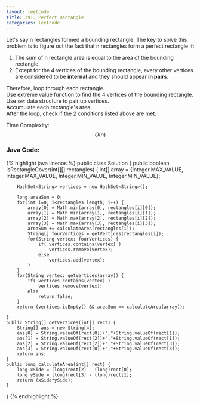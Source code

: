 ```yaml
---
layout: leetcode
title: 391. Perfect Rectangle
categories: leetcode
---
```

Let's say n rectangles formed a bounding rectangle. The key to solve this problem is to figure out the fact that n rectangles form a perfect rectangle if:  
1. The sum of n rectangle area is equal to the area of the bounding rectangle.
2. Except for the 4 vertices of the bounding rectangle, every other vertices are considered to be **internal** and they should appear **in pairs**.

Therefore, loop through each rectangle.  
Use extreme value function to find the 4 vertices of the bounding rectangle.  
Use `set` data structure to pair up vertices.  
Accumulate each rectangle's area.  
After the loop, check if the 2 conditions listed above are met.  

Time Complexity: $$O(n)$$
### Java Code:
{% highlight java linenos %}
public class Solution {
    public boolean isRectangleCover(int[][] rectangles) {
        int[] array = {Integer.MAX_VALUE, Integer.MAX_VALUE, Integer.MIN_VALUE, Integer.MIN_VALUE};
        
        HashSet<String> vertices = new HashSet<String>();
        
        long areaSum = 0;
        for(int i=0; i<rectangles.length; i++) {
            array[0] = Math.min(array[0], rectangles[i][0]);
            array[1] = Math.min(array[1], rectangles[i][1]);
            array[2] = Math.max(array[2], rectangles[i][2]);
            array[3] = Math.max(array[3], rectangles[i][3]);
            areaSum += calculateArea(rectangles[i]);
            String[] fourVertices = getVertices(rectangles[i]);
            for(String vertex: fourVertices) {
                if( vertices.contains(vertex) ) 
                    vertices.remove(vertex);
                else
                    vertices.add(vertex);
            }
        }
        for(String vertex: getVertices(array)) {
            if( vertices.contains(vertex) )
                vertices.remove(vertex);
            else
                return false;
        }
        return (vertices.isEmpty() && areaSum == calculateArea(array));
        
    }
    public String[] getVertices(int[] rect) {
        String[] ans = new String[4];
        ans[0] = String.valueOf(rect[0])+","+String.valueOf(rect[1]);
        ans[1] = String.valueOf(rect[2])+","+String.valueOf(rect[1]);
        ans[2] = String.valueOf(rect[2])+","+String.valueOf(rect[3]);
        ans[3] = String.valueOf(rect[0])+","+String.valueOf(rect[3]);
        return ans;
    }
    public long calculateArea(int[] rect) {
        long xSide = (long)rect[2] - (long)rect[0];
        long ySide = (long)rect[3] - (long)rect[1];
        return (xSide*ySide);
    }
}
{% endhighlight %}
